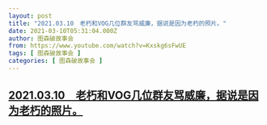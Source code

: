 ```yaml
---
layout: post
title: "2021.03.10　老朽和VOG几位群友骂威廉，据说是因为老朽的照片。"
date: 2021-03-10T05:31:04.000Z
author: 图森破故事会
from: https://www.youtube.com/watch?v=Kxskg6sFwUE
tags: [ 图森破故事会 ]
categories: [ 图森破故事会 ]
---
```

<!--1615354264000-->
[2021.03.10　老朽和VOG几位群友骂威廉，据说是因为老朽的照片。](https://www.youtube.com/watch?v=Kxskg6sFwUE)
------

<div>

</div>
